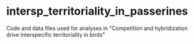 # intersp_territoriality_in_passerines
Code and data files used for analyses in "Competition and hybridization drive interspecific territoriality in birds"
